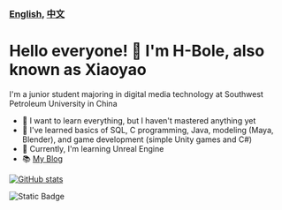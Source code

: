 ### [English](README.md), [中文](README_zh.md)
# Hello everyone! 👋 I'm H-Bole, also known as Xiaoyao
I'm a junior student majoring in digital media technology at Southwest Petroleum University in China
- 🔭 I want to learn everything, but I haven't mastered anything yet
- 🌱 I've learned basics of SQL, C programming, Java, modeling (Maya, Blender), and game development (simple Unity games and C#)
- 🤔 Currently, I'm learning Unreal Engine
- 📚 [My Blog](http://fun.xiaoyaostation.xyz "Xiaoyao's Blog")

[![GitHub stats](https://github-readme-stats-k8iy7fqrj-foreverddb.vercel.app/api?username=H-Bole&show_icons=true&bg_color=30,e96443,904e95&title_color=fff&text_color=fff)](https://github.com/H-Bole)

![Static Badge](https://img.shields.io/badge/%E9%80%8D%E9%81%A5-Happy-rgb(201%2C%2091%2C%200))
